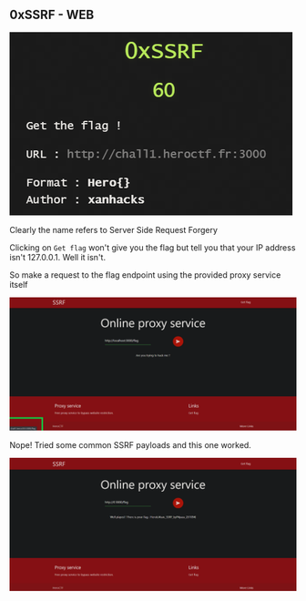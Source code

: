 ## 0xSSRF - WEB

![task](task.png)

Clearly the name refers to Server Side Request Forgery

Clicking on ```Get flag``` won't give you the flag but tell you that your IP address
isn't 127.0.0.1. Well it isn't.

So make a request to the flag endpoint using the provided proxy service itself

![website_1](website_1.png)

Nope! Tried some common SSRF payloads and this one worked.

![website_2](website_2.png)
